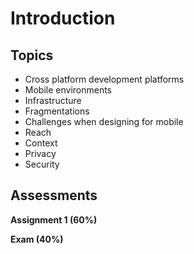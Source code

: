 # Introduction

## Topics

- Cross platform development platforms
- Mobile environments
- Infrastructure
- Fragmentations
- Challenges when designing for mobile
- Reach 
- Context
- Privacy
- Security

## Assessments

**Assignment 1 (60%)**

**Exam (40%)**







